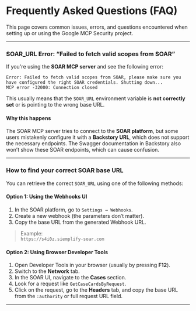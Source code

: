 # Frequently Asked Questions (FAQ)

This page covers common issues, errors, and questions encountered when setting up or using the Google MCP Security project.

---

### SOAR_URL Error: “Failed to fetch valid scopes from SOAR”

If you're using the **SOAR MCP server** and see the following error:

```
Error: Failed to fetch valid scopes from SOAR, please make sure you have configured the right SOAR credentials. Shutting down...
MCP error -32000: Connection closed
```

This usually means that the `SOAR_URL` environment variable is **not correctly set** or is pointing to the wrong base URL.

#### Why this happens

The SOAR MCP server tries to connect to the **SOAR platform**, but some users mistakenly configure it with a **Backstory URL**, which does not support the necessary endpoints. The Swagger documentation in Backstory also won’t show these SOAR endpoints, which can cause confusion.

---

### How to find your correct SOAR base URL

You can retrieve the correct `SOAR_URL` using one of the following methods:

#### Option 1: Using the Webhooks UI

1. In the SOAR platform, go to `Settings → Webhooks`.
2. Create a new webhook (the parameters don’t matter).
3. Copy the base URL from the generated Webhook URL.

> Example:  
> `https://s4i0z.siemplify-soar.com`

#### Option 2: Using Browser Developer Tools

1. Open Developer Tools in your browser (usually by pressing **F12**).
2. Switch to the **Network** tab.
3. In the SOAR UI, navigate to the **Cases** section.
4. Look for a request like `GetCaseCardsByRequest`.
5. Click on the request, go to the **Headers** tab, and copy the base URL from the `:authority` or full request URL field.

---